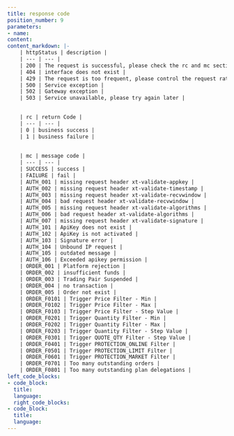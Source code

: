```yaml
---
title: response code
position_number: 9
parameters:
- name:
content:
content_markdown: |-
    | httpStatus | description |
    | --- | --- |
    | 200 | The request is successful, please check the rc and mc sections further |
    | 404 | interface does not exist |
    | 429 | The request is too frequent, please control the request rate according to the speed limit requirement |
    | 500 | Service exception |
    | 502 | Gateway exception |
    | 503 | Service unavailable, please try again later |
    

    | rc | return Code |
    | --- | --- |
    | 0 | business success |
    | 1 | business failure |
    
    
    | mc | message code |
    | --- | --- |
    | SUCCESS | success |
    | FAILURE | fail |
    | AUTH_001 | missing request header xt-validate-appkey |
    | AUTH_002 | missing request header xt-validate-timestamp |
    | AUTH_003 | missing request header xt-validate-recvwindow |
    | AUTH_004 | bad request header xt-validate-recvwindow |
    | AUTH_005 | missing request header xt-validate-algorithms |
    | AUTH_006 | bad request header xt-validate-algorithms |
    | AUTH_007 | missing request header xt-validate-signature |
    | AUTH_101 | ApiKey does not exist |
    | AUTH_102 | ApiKey is not activated |
    | AUTH_103 | Signature error |
    | AUTH_104 | Unbound IP request |
    | AUTH_105 | outdated message |
    | AUTH_106 | Exceeded apikey permission |
    | ORDER_001 | Platform rejection |
    | ORDER_002 | insufficient funds |
    | ORDER_003 | Trading Pair Suspended |
    | ORDER_004 | no transaction |
    | ORDER_005 | Order not exist |
    | ORDER_F0101 | Trigger Price Filter - Min |
    | ORDER_F0102 | Trigger Price Filter - Max |
    | ORDER_F0103 | Trigger Price Filter - Step Value |
    | ORDER_F0201 | Trigger Quantity Filter - Min |
    | ORDER_F0202 | Trigger Quantity Filter - Max |
    | ORDER_F0203 | Trigger Quantity Filter - Step Value |
    | ORDER_F0301 | Trigger QUOTE_QTY Filter - Step Value |
    | ORDER_F0401 | Trigger PROTECTION_ONLINE Filter |
    | ORDER_F0501 | Trigger PROTECTION_LIMIT Filter |
    | ORDER_F0601 | Trigger PROTECTION_MARKET Filter |
    | ORDER_F0701 | Too many outstanding orders |
    | ORDER_F0801 | Too many outstanding plan delegations |
left_code_blocks:
- code_block:
  title:
  language:
  right_code_blocks:
- code_block:
  title:
  language:
---
```



